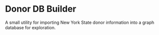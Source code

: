 # Donor DB Builder

A small utility for importing New York State donor information into a graph database for exploration.
